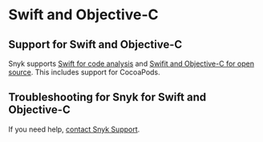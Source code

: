 # Swift and Objective-C

## Support for Swift and Objective-C

Snyk supports [Swift for code analysis](swift-for-code-analysis.md) and [Swifit and Objective-C for open source](swift-and-objective-c-for-open-source.md). This includes support for CocoaPods.

## Troubleshooting for Snyk for Swift and Objective-C

If you need help, [contact Snyk Support](https://support.snyk.io/hc/en-us).&#x20;
